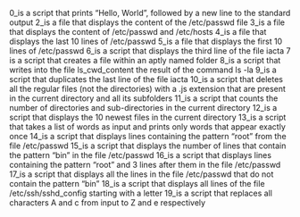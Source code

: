 0_is a script that prints “Hello, World”, followed by a new line to the standard output
2_is a file that displays the content of the /etc/passwd file
3_is a file that displays the content of /etc/passwd and /etc/hosts
4_is a file that displays the last 10 lines of /etc/passwd
5_is a file that displays the first 10 lines of /etc/passwd
6_is a script that displays the third line of the file iacta
7 is a script that creates a file within an aptly named folder
8_is a script that writes into the file ls_cwd_content the result of the command ls -la
9_is a script that duplicates the last line of the file iacta
10_is a script that deletes all the regular files (not the directories) with a .js extension that are present in the current directory and all its subfolders
11_is a script that counts the number of directories and sub-directories in the current directory
12_is a script that displays the 10 newest files in the current directory
13_is a script that takes a list of words as input and prints only words that appear exactly once
14_is a script that displays lines containing the pattern “root” from the file /etc/passwd
15_is a script that displays the number of lines that contain the pattern “bin” in the file /etc/passwd
16_is a script that displays lines containing the pattern “root” and 3 lines after them in the file /etc/passwd
17_is a script that displays all the lines in the file /etc/passwd that do not contain the pattern “bin”
18_is a script that displays all lines of the file /etc/ssh/sshd_config starting with a letter
19_is a script that replaces all characters A and c from input to Z and e respectively
